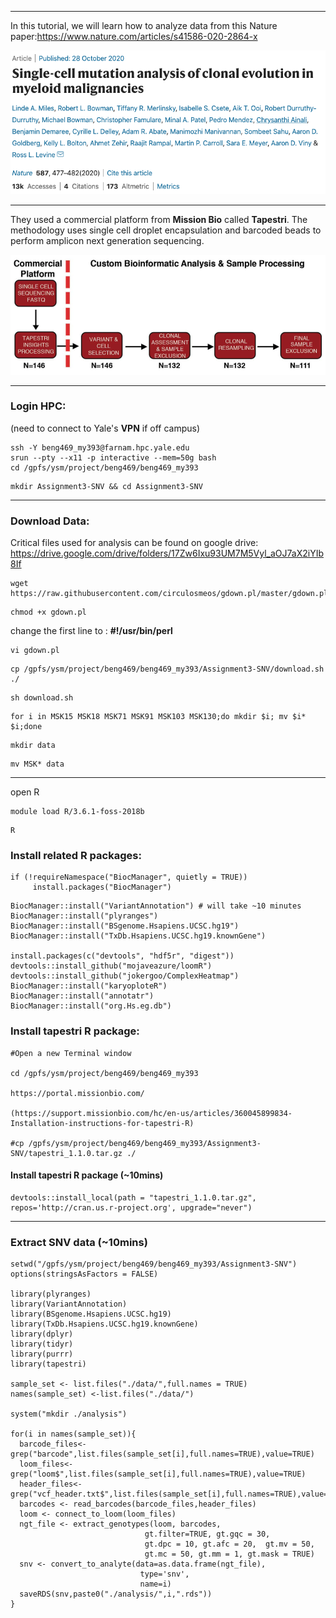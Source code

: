 ***
In this tutorial, we will learn how to analyze data from this Nature paper:https://www.nature.com/articles/s41586-020-2864-x

<p><img width="700" src="https://github.com/MingyuYang-Yale/BENG469/blob/main/Assignment3/Nature-paper.png" alt="foo bar" title="train &amp; tracks" /></p>

***
They used a commercial platform from **Mission Bio** called **Tapestri**. The methodology uses single cell droplet encapsulation and barcoded beads to perform amplicon next generation sequencing. 
<p><img width="700" src="https://github.com/MingyuYang-Yale/BENG469/blob/main/Assignment3/Pipeline.png" alt="foo bar" title="train &amp; tracks" /></p>

***
### Login HPC:
(need to connect to Yale's **VPN** if off campus)

```
ssh -Y beng469_my393@farnam.hpc.yale.edu
srun --pty --x11 -p interactive --mem=50g bash
cd /gpfs/ysm/project/beng469/beng469_my393
```
```
mkdir Assignment3-SNV && cd Assignment3-SNV
```

***
### Download Data:

Critical files used for analysis can be found on google drive: https://drive.google.com/drive/folders/17Zw6Ixu93UM7M5Vyl_aOJ7aX2iYIb8If

```
wget https://raw.githubusercontent.com/circulosmeos/gdown.pl/master/gdown.pl
```
```
chmod +x gdown.pl
```

change the first line to : **#!/usr/bin/perl**
```
vi gdown.pl
```
```
cp /gpfs/ysm/project/beng469/beng469_my393/Assignment3-SNV/download.sh ./
```
```
sh download.sh
```
```
for i in MSK15 MSK18 MSK71 MSK91 MSK103 MSK130;do mkdir $i; mv $i* $i;done
```
```
mkdir data
```
```
mv MSK* data
```
***
open R
```
module load R/3.6.1-foss-2018b
```
```
R
```

### Install related R packages:
```
if (!requireNamespace("BiocManager", quietly = TRUE)) 
     install.packages("BiocManager")
```
```
BiocManager::install("VariantAnnotation") # will take ~10 minutes
BiocManager::install("plyranges")
BiocManager::install("BSgenome.Hsapiens.UCSC.hg19")
BiocManager::install("TxDb.Hsapiens.UCSC.hg19.knownGene")

install.packages(c("devtools", "hdf5r", "digest"))
devtools::install_github("mojaveazure/loomR")
devtools::install_github("jokergoo/ComplexHeatmap")
BiocManager::install("karyoploteR")
BiocManager::install("annotatr")
BiocManager::install("org.Hs.eg.db")
```
### Install tapestri R package:

```
#Open a new Terminal window

cd /gpfs/ysm/project/beng469/beng469_my393

https://portal.missionbio.com/

(https://support.missionbio.com/hc/en-us/articles/360045899834-Installation-instructions-for-tapestri-R)

#cp /gpfs/ysm/project/beng469/beng469_my393/Assignment3-SNV/tapestri_1.1.0.tar.gz ./
```
#### Install tapestri R package (~10mins)
```
devtools::install_local(path = "tapestri_1.1.0.tar.gz", repos='http://cran.us.r-project.org', upgrade="never")
```
***
### Extract SNV data (~10mins)
```
setwd("/gpfs/ysm/project/beng469/beng469_my393/Assignment3-SNV")
options(stringsAsFactors = FALSE)

library(plyranges)
library(VariantAnnotation)
library(BSgenome.Hsapiens.UCSC.hg19)
library(TxDb.Hsapiens.UCSC.hg19.knownGene)
library(dplyr)
library(tidyr)
library(purrr)
library(tapestri)

sample_set <- list.files("./data/",full.names = TRUE)
names(sample_set) <-list.files("./data/")

system("mkdir ./analysis")

for(i in names(sample_set)){
  barcode_files<-grep("barcode",list.files(sample_set[i],full.names=TRUE),value=TRUE)
  loom_files<-grep("loom$",list.files(sample_set[i],full.names=TRUE),value=TRUE)
  header_files<-grep("vcf_header.txt$",list.files(sample_set[i],full.names=TRUE),value=TRUE)
  barcodes <- read_barcodes(barcode_files,header_files)
  loom <- connect_to_loom(loom_files)
  ngt_file <- extract_genotypes(loom, barcodes, 
                              gt.filter=TRUE, gt.gqc = 30,
                              gt.dpc = 10, gt.afc = 20,  gt.mv = 50, 
                              gt.mc = 50, gt.mm = 1, gt.mask = TRUE)
  snv <- convert_to_analyte(data=as.data.frame(ngt_file),
                             type='snv',
                             name=i)
  saveRDS(snv,paste0("./analysis/",i,".rds"))
}
```

